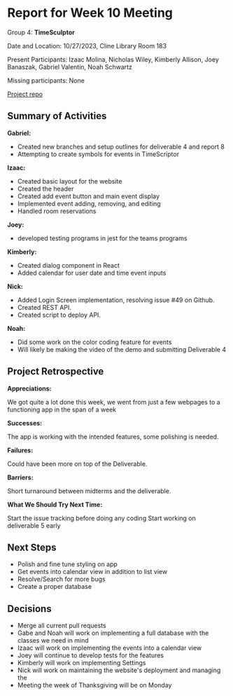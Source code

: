 # Report for Week 10 Meeting

Group 4: **TimeSculptor**

Date and Location: 10/27/2023, Cline Library Room 183

Present Participants: Izaac Molina, Nicholas Wiley, Kimberly Allison, Joey Banaszak, Gabriel Valentin, Noah Schwartz

Missing participants: None

[Project repo](https://github.com/nickw409/TimeSculptor)

## **Summary of Activities**

**Gabriel:**

- Created new branches and setup outlines for deliverable 4 and report 8
- Attempting to create symbols for events in TimeScriptor

**Izaac:**

- Created basic layout for the website
- Created the header
- Created add event button and main event display
- Implemented event adding, removing, and editing
- Handled room reservations

**Joey:**

- developed testing programs in jest for the teams programs

**Kimberly:**

- Created dialog component in React
- Added calendar for user date and time event inputs

**Nick:**

- Added Login Screen implementation, resolving issue #49 on Github.
- Created REST API.
- Created script to deploy API.

**Noah:**

- Did some work on the color coding feature for events
- Will likely be making the video of the demo and submitting Deliverable 4

## **Project Retrospective**

**Appreciations:**

We got quite a lot done this week, we went from just a few webpages to a functioning app in the span of a week

**Successes:**

The app is working with the intended features, some polishing is needed.

**Failures:**

Could have been more on top of the Deliverable.

**Barriers:**

Short turnaround between midterms and the deliverable.

**What We Should Try Next Time:**

Start the issue tracking before doing any coding
Start working on deliverable 5 early

## **Next Steps**

- Polish and fine tune styling on app
- Get events into calendar view in addition to list view
- Resolve/Search for more bugs
- Create a proper database

## **Decisions**

- Merge all current pull requests
- Gabe and Noah will work on implementing a full database with the classes we need in mind
- Izaac will work on implementing the events into a calendar view
- Joey will continue to develop tests for the features
- Kimberly will work on implementing Settings
- Nick will work on maintaining the website's deployment and managing the
- Meeting the week of Thanksgiving will be on Monday
